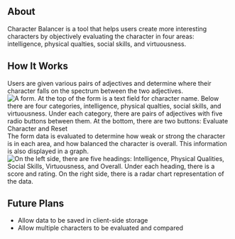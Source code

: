 ## About
Character Balancer is a tool that helps users create more interesting characters by objectively evaluating the character in four areas: intelligence, physical qualties, social skills, and virtuousness. 
## How It Works
Users are given various pairs of adjectives and determine where their character falls on the spectrum between the two adjectives.
![A form. At the top of the form is a text field for character name. Below there are four categories, intelligence, physical qualties, social skills, and virtuousness. Under each category, there are pairs of adjectives with five radio buttons between them. At the bottom, there are two buttons: Evaluate Character and Reset](https://github.com/user-attachments/assets/057ad9a5-45dd-46a0-9dd7-e90d45221932)
The form data is evaluated to determine how weak or strong the character is in each area, and how balanced the character is overall. This information is also displayed in a graph.
![On the left side, there are five headings: Intelligence, Physical Qualities, Social Skills, Virtuousness, and Overall. Under each heading, there is a score and rating. On the right side, there is a radar chart representation of the data.](https://github.com/user-attachments/assets/f01fef4e-a715-4be4-a2df-25d71f01a89c)
## Future Plans
* Allow data to be saved in client-side storage
* Allow multiple characters to be evaluated and compared
